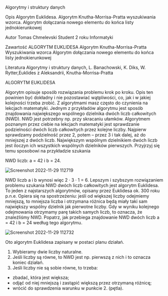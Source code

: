 Algorytmy i struktury danych

Opis
 Algorytm Euklidesa. Algorytm Knutha-Morrisa-Pratta wyszukiwania wzorca. Algorytm dołączania nowego elementu do końca listy jednokierunkowej


Autor
Tomas Chmelevski Student 2 roku Informatyki

Zawartość
ALGORYTM EUKLIDESA
Algorytm Knutha-Morrisa-Pratta 
Wyszukiwania wzorca
Algorytm dołączania 
nowego elementu do końca listy jednokierunkowej

Literatura
Algorytmy i struktury danych, L. Banachowski, K. Diks, W. Rytter,Euklides z Aleksandrii, Knutha-Morrisa-Pratta

ALGORYTM EUKLIDESA

Algorytm opisuje sposób rozwiązania problemu krok po kroku. Opis ten powinien być dokładny i nie pozostawiać
wątpliwości, co, jak i w jakiej kolejności trzeba zrobić. Z algorytmami masz często do czynienia na lekcjach matematyki.
Jednym z przykładów algorytmu jest sposób znajdowania największego wspólnego dzielnika dwóch liczb całkowitych
(NWD). NWD jest potrzebny np. przy skracaniu ułamków.
Algorytmem poznanym przez ciebie na lekcjach matematyki jest sprawdzanie podzielności dwóch liczb całkowitych
przez kolejne liczby. Najpierw sprawdzamy podzielność przez 2, potem – przez 3 i tak dalej, aż do mniejszej z dwóch
liczb. Największym wspólnym dzielnikiem dwóch liczb jest iloczyn ich wszystkich wspólnych dzielników pierwszych.
Przyjrzyj się temu sposobowi na przykładzie szukania

NWD liczb: a = 42 i b = 24.

![Screenshot 2022-11-29 112719](https://user-images.githubusercontent.com/115026224/204491136-b1d18c73-e9ed-45b4-a5fc-0fc6815b2fbe.png)


NWD liczb a i b wynosi więc 2 · 3 · 1 = 6.
Lepszym i szybszym rozwiązaniem problemu szukania NWD dwóch liczb całkowitych jest algorytm Euklidesa. To
jeden z najstarszych algorytmów, opisany przez Euklidesa ok. 300 roku p.n.e. Opiera się na spostrzeżeniu: jeśli od
większej liczby odejmiemy mniejszą, to mniejsza liczba i otrzymana różnica będą miały taki sam największy wspólny
dzielnik jak pierwotne liczby. Gdy w wyniku kolejnego odejmowania otrzymamy parę takich samych liczb, to oznacza,
że znaleźliśmy NWD.
Popatrz, jak przebiega znajdowanie NWD dwóch liczb a = 42 i b = 24 według tego algorytmu.

![Screenshot 2022-11-29 112732](https://user-images.githubusercontent.com/115026224/204491197-d580ad5c-ed4e-4d98-a2e5-6b03ea332e2b.png)



Oto algorytm Euklidesa zapisany w postaci planu działań.

1. Wybieramy dwie liczby naturalne.
2. Jeśli liczby są równe, to NWD jest np. pierwszą z nich i to oznacza koniec działań.
3. Jeśli liczby nie są sobie równe, to trzeba:
- zbadać, która jest większa;
- odjąć od niej mniejszą i zastąpić większą przez otrzymaną różnicę;
- wrócić do sprawdzenia warunku w punkcie 2. (pętla).


